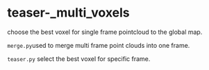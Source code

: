 # teaser-_multi_voxels
choose the best voxel for single frame pointcloud to the global map.

`merge.py`used to merge multi frame point clouds into one frame.

`teaser.py` select the best voxel for specific frame.
